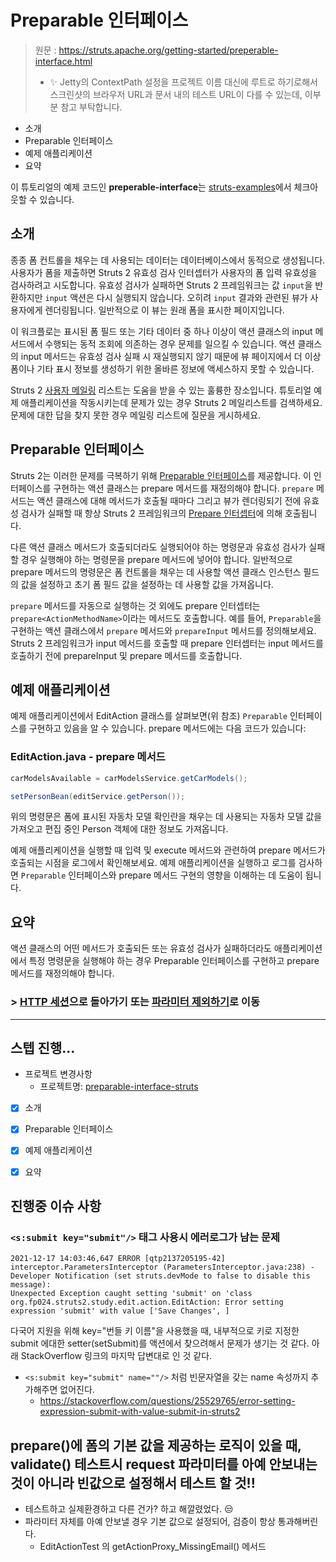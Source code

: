 # Preparable 인터페이스

> 원문 : https://struts.apache.org/getting-started/preperable-interface.html
>
> * ✨ Jetty의 ContextPath 설정을 프로젝트 이름 대신에 루트로 하기로해서 스크린샷의 브라우저 URL과 문서 내의 테스트 URL이 다를 수 있는데, 이부분 참고 부탁합니다.

* 소개
* Preparable 인터페이스
* 예제 애플리케이션
* 요약


이 튜토리얼의 예제 코드인 **preperable-interface**는 [struts-examples](https://github.com/apache/struts-examples)에서 체크아웃할 수 있습니다.



## 소개

종종 폼 컨트롤을 채우는 데 사용되는 데이터는 데이터베이스에서 동적으로 생성됩니다. 사용자가 폼을 제출하면 Struts 2 유효성 검사 인터셉터가 사용자의 폼 입력 유효성을 검사하려고 시도합니다. 유효성 검사가 실패하면 Struts 2 프레임워크는 값 `input`을 반환하지만 `input` 액션은 다시 실행되지 않습니다. 오히려 `input` 결과와 관련된 뷰가 사용자에게 렌더링됩니다. 일반적으로 이 뷰는 원래 폼을 표시한 페이지입니다.

이 워크플로는 표시된 폼 필드 또는 기타 데이터 중 하나 이상이 액션 클래스의 input 메서드에서 수행되는 동적 조회에 의존하는 경우 문제를 일으킬 수 있습니다. 액션 클래스의 input 메서드는 유효성 검사 실패 시 재실행되지 않기 때문에 뷰 페이지에서 더 이상 폼이나 기타 표시 정보를 생성하기 위한 올바른 정보에 액세스하지 못할 수 있습니다.

Struts 2 [사용자 메일링](http://struts.apache.org/mail.html) 리스트는 도움을 받을 수 있는 훌륭한 장소입니다. 튜토리얼 예제 애플리케이션을 작동시키는데 문제가 있는 경우 Struts 2 메일리스트를 검색하세요. 문제에 대한 답을 찾지 못한 경우 메일링 리스트에 질문을 게시하세요.





## Preparable 인터페이스

Struts 2는 이러한 문제를 극복하기 위해 [Preparable 인터페이스](https://struts.apache.org/maven/struts2-core/apidocs/com/opensymphony/xwork2/Preparable.html)를 제공합니다. 이 인터페이스를 구현하는 액션 클래스는 prepare 메서드를 재정의해야 합니다. `prepare` 메서드는 액션 클래스에 대해 메서드가 호출될 때마다 그리고 뷰가 렌더링되기 전에 유효성 검사가 실패할 때 항상 Struts 2 프레임워크의 [Prepare 인터셉터](https://struts.apache.org/core-developers/prepare-interceptor.html)에 의해 호출됩니다.

다른 액션 클래스 메서드가 호출되더라도 실행되어야 하는 명령문과 유효성 검사가 실패할 경우 실행해야 하는 명령문을 prepare 메서드에 넣어야 합니다. 일반적으로 prepare 메서드의 명령문은 폼 컨트롤을 채우는 데 사용할 액션 클래스 인스턴스 필드의 값을 설정하고 초기 폼 필드 값을 설정하는 데 사용할 값을 가져옵니다.

`prepare` 메서드를 자동으로 실행하는 것 외에도 prepare 인터셉터는 `prepare<ActionMethodName>`이라는 메서드도 호출합니다. 예를 들어, `Preparable`을 구현하는 액션 클래스에서 `prepare` 메서드와 `prepareInput` 메서드를 정의해보세요. Struts 2 프레임워크가 input 메서드를 호출할 때 prepare 인터셉터는 input 메서드를 호출하기 전에 prepareInput 및 prepare 메서드를 호출합니다.





## 예제 애플리케이션

예제 애플리케이션에서 EditAction 클래스를 살펴보면(위 참조) `Preparable` 인터페이스를 구현하고 있음을 알 수 있습니다. prepare 메서드에는 다음 코드가 있습니다:

### EditAction.java - prepare 메서드

```java
carModelsAvailable = carModelsService.getCarModels();

setPersonBean(editService.getPerson());
```

위의 명령문은 폼에 표시된 자동차 모델 확인란을 채우는 데 사용되는 자동차 모델 값을 가져오고 편집 중인 Person 객체에 대한 정보도 가져옵니다.

예제 애플리케이션을 실행할 때 입력 및 execute 메서드와 관련하여 prepare 메서드가 호출되는 시점을 로그에서 확인해보세요. 예제 애플리케이션을 실행하고 로그를 검사하면 `Preparable` 인터페이스와 prepare 메서드 구현의 영향을 이해하는 데 도움이 됩니다.





## 요약

액션 클래스의 어떤 메서드가 호출되든 또는 유효성 검사가 실패하더라도 애플리케이션에서 특정 명령문을 실행해야 하는 경우 Preparable 인터페이스를 구현하고 prepare 메서드를 재정의해야 합니다.



### >  [HTTP 세션](../http-session)으로 돌아가기 또는 [파라미터 제외하기](../exclude-parameters)로 이동

---



## 스텝 진행...

* 프로젝트 변경사항
  * 프로젝트명: [preparable-interface-struts](preparable-interface-struts) 
  
* [x] 소개

* [x] Preparable 인터페이스

* [x] 예제 애플리케이션

* [x] 요약

  

## 진행중 이슈 사항

### `<s:submit key="submit"/>` 태그 사용시 에러로그가 남는 문제

```
2021-12-17 14:03:46,647 ERROR [qtp2137205195-42] interceptor.ParametersInterceptor (ParametersInterceptor.java:238) - Developer Notification (set struts.devMode to false to disable this message):
Unexpected Exception caught setting 'submit' on 'class org.fp024.struts2.study.edit.action.EditAction: Error setting expression 'submit' with value ['Save Changes', ]
```

다국어 지원을 위해 key="번들 키 이름"을 사용했을 때, 내부적으로 키로 지정한 submit 에대한 setter(setSubmit)를 액션에서 찾으려해서 문제가 생기는 것 같다. 아래  StackOverflow 링크의 마지막 답변대로 인 것 같다.

* `<s:submit key="submit" name=""/>` 처럼 빈문자열을 갖는 name 속성까지 추가해주면 없어진다.
  * https://stackoverflow.com/questions/25529765/error-setting-expression-submit-with-value-submit-in-struts2



## prepare()에 폼의 기본 값을 제공하는 로직이 있을 때, validate() 테스트시 request 파라미터를 아예 안보내는 것이 아니라 빈값으로 설정해서 테스트 할 것!!

* 테스트하고 실제환경하고 다른 건가? 하고 해깔렸었다. 😒
* 파라미터 자체를 아예 안보낼 경우 기본 값으로 설정되어, 검증이 항상 통과해버린다.
  * EditActionTest 의 getActionProxy_MissingEmail() 메서드
